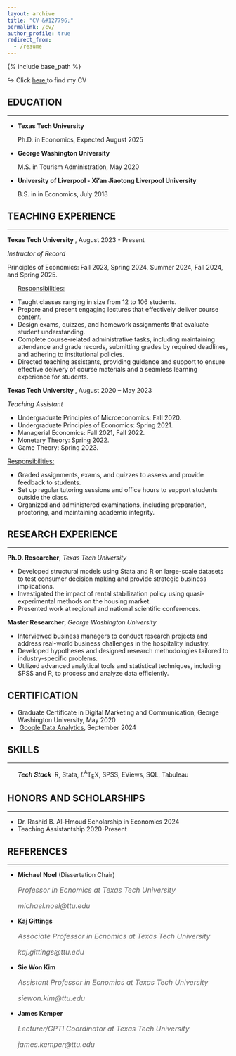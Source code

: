 ```yaml
---
layout: archive
title: "CV &#127796;"
permalink: /cv/
author_profile: true
redirect_from:
  - /resume
---
```

    
{% include base_path %}

&#8618;&nbsp;Click <a href="../files/CV_Yiran_Zheng.pdf" target="_blank" rel="noopener noreferrer"> here </a> to find my CV

<h2>EDUCATION</h2>
  <hr> <!-- This adds a horizontal line below the heading -->
<ul>
<li> <strong> Texas Tech University </strong> 
     <p>Ph.D. in Economics, Expected August 2025</p></li> 
<li><strong> George Washington University </strong> 
     <p>M.S. in Tourism Administration, May 2020</p></li>
<li><strong> University of Liverpool - Xi’an Jiaotong Liverpool University </strong> 
     <p>B.S. in in Economics, July 2018</p></li>
</ul>

<h2>TEACHING EXPERIENCE</h2>
  <hr> <!-- This adds a horizontal line below the heading -->


<p><strong> Texas Tech University </strong>, August 2023 - Present</p>
<p><i>Instructor of Record</i></p>
<p>Principles of Economics: Fall 2023, Spring 2024, Summer 2024, Fall 2024, and Spring 2025.</p>
<ul>
<p><u>Responsibilities:</u></p>
  <li> Taught classes ranging in size from 12 to 106 students. </li>
  <li> Prepare and present engaging lectures that effectively deliver course content.</li>
  <li> Design exams, quizzes, and homework assignments that evaluate student understanding. </li> 
  <li> Complete course-related administrative tasks, including maintaining attendance and grade records, submitting grades by required deadlines, and adhering to institutional policies. </li>
  <li> Directed teaching assistants, providing guidance and support to ensure effective delivery of course materials and a seamless learning experience for students.</li>
</ul>

<p><strong> Texas Tech University </strong>, August 2020 – May 2023</p>
<p><i>Teaching Assistant</i></p>
<ul>
 <li>Undergraduate Principles of Microeconomics: Fall 2020.</li>
 <li>Undergraduate Principles of Economics: Spring 2021.</li>
 <li>Managerial Economics: Fall 2021, Fall 2022. </li>
 <li>Monetary Theory: Spring 2022.</li>
 <li>Game Theory: Spring 2023. </li>
</ul>
<p><u>Responsibilities:</u></p>
<ul>
  <li> Graded assignments, exams, and quizzes to assess and provide feedback to students.  </li>
  <li> Set up regular tutoring sessions and office hours to support students outside the class. </li>
  <li> Organized and administered examinations, including preparation, proctoring, and maintaining academic integrity. </li> 
</ul>

<h2>RESEARCH EXPERIENCE</h2>
<hr> <!-- This adds a horizontal line below the heading -->
<p> <strong>Ph.D. Researcher</strong>, <i>Texas Tech University</i></p>
<ul>
  <li> Developed structural models using Stata and R on large-scale datasets to test consumer decision making and provide strategic business implications. </li>
  <li> Investigated the impact of rental stabilization policy using quasi-experimental methods on the housing market.</li>
  <li> Presented work at regional and national scientific conferences. </li> 
</ul>
<p> <strong>Master Researcher</strong>, <i>George Washington University</i></p>
<ul>
  <li> Interviewed business managers to conduct research projects and address real-world business challenges in the hospitality industry.</li>
  <li> Developed hypotheses and designed research methodologies tailored to industry-specific problems.</li>
  <li> Utilized advanced analytical tools and statistical techniques, including SPSS and R, to process and analyze data efficiently.</li>
</ul>

<h2>CERTIFICATION</h2>
  <ul>
    <li>Graduate Certificate in Digital Marketing and Communication, George Washington University, May 2020</li>
    <li>&nbsp;<a href="../files/*Coursera P6D0XVXCGQGN.pdf" target="_blank" rel="noopener noreferrer">Google Data Analytics</a>, September 2024</li>
  </ul>
  
<h2>SKILLS</h2>
  <hr> <!-- This adds a horizontal line below the heading -->
<ul style="list-style-type: none;" >
  <li>
    <strong><i>Tech Stack</i></strong>
      &nbsp;R, Stata, <span style="font-family:serif; font-style:italic;">L</span><sup>A</sup><span style="font-family:serif;">T</span><sub>E</sub><span style="font-family:serif;">X</span>, SPSS, EViews, SQL, Tabuleau
  </li>  
</ul>

<h2>HONORS AND SCHOLARSHIPS</h2>
  <hr> <!-- This adds a horizontal line below the heading -->
<ul>
  <li>
    Dr. Rashid B. Al-Hmoud Scholarship in Economics 2024
  </li>
  <li>
    Teaching Assistantship 2020-Present
  </li>
</ul>

<h2>REFERENCES</h2>
  <hr> <!-- This adds a horizontal line below the heading -->
  <ul style="list-style-type: square;">
    <li>
      <strong>Michael Noel</strong> (Dissertation Chair)
      <div style="font-style: italic; margin-bottom: 12px;font-size: 16px;color: #666666;">
        <p>Professor in Ecnomics at Texas Tech University</p>
        <p>michael.noel@ttu.edu</p>
      </div>
    </li>
    <li>
      <strong>Kaj Gittings</strong> 
      <div style="font-style: italic; margin-bottom: 12px;font-size: 16px;color: #666666;">
        <p>Associate Professor in Ecnomics at Texas Tech University</p>
        <p>kaj.gittings@ttu.edu</p>
      </div>
    </li>
    <li>
      <strong>Sie Won Kim</strong> 
      <div style="font-style: italic; margin-bottom: 12px;font-size: 16px;color: #666666;">
        <p>Assistant Professor in Ecnomics at Texas Tech University</p>
        <p>siewon.kim@ttu.edu</p>
      </div>
    </li>
     <li>
      <strong>James Kemper</strong> 
      <div style="font-style: italic; margin-bottom: 12px;font-size: 16px;color: #666666;">
        <p>Lecturer/GPTI Coordinator at Texas Tech University</p>
        <p>james.kemper@ttu.edu</p>
      </div>
    </li>
  </ul>

  
